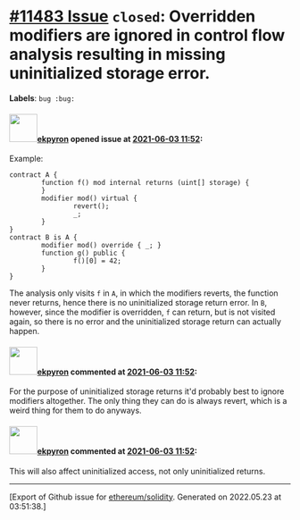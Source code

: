 # [\#11483 Issue](https://github.com/ethereum/solidity/issues/11483) `closed`: Overridden modifiers are ignored in control flow analysis resulting in missing uninitialized storage error.
**Labels**: `bug :bug:`


#### <img src="https://avatars.githubusercontent.com/u/1347491?v=4" width="50">[ekpyron](https://github.com/ekpyron) opened issue at [2021-06-03 11:52](https://github.com/ethereum/solidity/issues/11483):

Example:
```
contract A {
        function f() mod internal returns (uint[] storage) {
        }
        modifier mod() virtual {
                revert();
                _;
        }
}
contract B is A {
        modifier mod() override { _; }
        function g() public {
                f()[0] = 42;
        }
}
```

The analysis only visits ``f`` in ``A``, in which the modifiers reverts, the function never returns, hence there is no uninitialized storage return error.
In ``B``, however, since the modifier is overridden, ``f`` can return, but is not visited again, so there is no error and the uninitialized storage return can actually happen.


#### <img src="https://avatars.githubusercontent.com/u/1347491?v=4" width="50">[ekpyron](https://github.com/ekpyron) commented at [2021-06-03 11:52](https://github.com/ethereum/solidity/issues/11483#issuecomment-853811828):

For the purpose of uninitialized storage returns it'd probably best to ignore modifiers altogether.
The only thing they can do is always revert, which is a weird thing for them to do anyways.

#### <img src="https://avatars.githubusercontent.com/u/1347491?v=4" width="50">[ekpyron](https://github.com/ekpyron) commented at [2021-06-03 11:52](https://github.com/ethereum/solidity/issues/11483#issuecomment-853815808):

This will also affect uninitialized access, not only uninitialized returns.


-------------------------------------------------------------------------------



[Export of Github issue for [ethereum/solidity](https://github.com/ethereum/solidity). Generated on 2022.05.23 at 03:51:38.]
